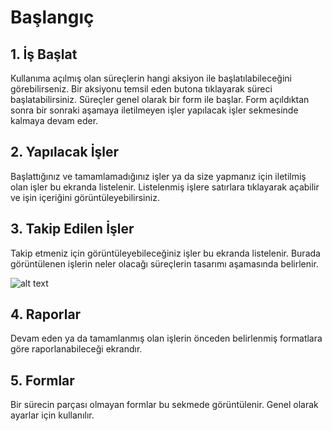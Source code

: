 
# Başlangıç


## 1. İş Başlat
Kullanıma açılmış olan süreçlerin hangi aksiyon ile başlatılabileceğini görebilirseniz. Bir aksiyonu temsil eden butona tıklayarak süreci başlatabilirsiniz. Süreçler genel olarak bir form ile başlar. Form açıldıktan sonra bir sonraki aşamaya iletilmeyen işler yapılacak işler sekmesinde kalmaya devam eder.





## 2. Yapılacak İşler
Başlattığınız ve tamamlamadığınız işler ya da size yapmanız için iletilmiş olan işler bu ekranda listelenir. Listelenmiş işlere satırlara tıklayarak açabilir ve işin içeriğini görüntüleyebilirsiniz.



## 3. Takip Edilen İşler
Takip etmeniz için görüntüleyebileceğiniz işler bu ekranda listelenir.  Burada görüntülenen işlerin neler olacağı süreçlerin tasarımı aşamasında belirlenir.

![alt text](/images/image-3.png)

## 4. Raporlar
Devam eden ya da tamamlanmış olan işlerin önceden belirlenmiş formatlara göre raporlanabileceği ekrandır.

## 5. Formlar
Bir sürecin parçası olmayan formlar bu sekmede görüntülenir. Genel olarak ayarlar için kullanılır.

 
